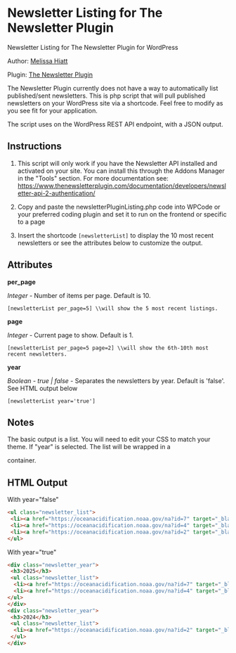 # Newsletter Listing for The Newsletter Plugin
Newsletter Listing for The Newsletter Plugin for WordPress

Author: [Melissa Hiatt](mailto:melissa.hiatt@noaa.gov)

Plugin: [The Newsletter Plugin](https://www.thenewsletterplugin.com/) 

The Newsletter Plugin currently does not have a way to automatically list published/sent newsletters. This is php script that will pull published newsletters on your WordPress site via a shortcode.
Feel free to modify as you see fit for your application.

The script uses on the WordPress REST API endpoint, with a JSON output.

Instructions
----------

1. This script will only work if you have the Newsletter API installed and activated on your site.
You can install this through the Addons Manager in the "Tools" section. For more documentation see:
https://www.thenewsletterplugin.com/documentation/developers/newsletter-api-2-authentication/

3. Copy and paste the newsletterPluginListing.php code into WPCode or your preferred coding plugin and set it to run on the frontend or specific to a page

4. Insert the shortcode `[newsletterList]` to display the 10 most recent newsletters or see the attributes below to customize the output.

Attributes
--------- 
 __per_page__
 
*Integer* - Number of items per page. Default is 10.

` [newsletterList per_page=5] \\will show the 5 most recent listings. `
 
 __page__
 
*Integer* - Current page to show.  Default is 1.

`[newsletterList per_page=5 page=2] \\will show the 6th-10th most recent newsletters.`

__year__

*Boolean - true | false* - Separates the newsletters by year. Default is 'false'. See HTML output below

`[newsletterList year='true']` 


Notes
--------
The basic output is a list. You will need to edit your CSS to match your theme.
If "year" is selected. The list will be wrapped in a <div> container.


HTML Output
--------

With year="false"

```html
<ul class="newsletter_list">
 <li><a href="https://oceanacidification.noaa.gov/na?id=7" target="_blank">OAP Ocean Outlook - Summer 2025 Newsletter</a></li>
 <li><a href="https://oceanacidification.noaa.gov/na?id=4" target="_blank">OAP Ocean Outlook - Spring 2025 Newsletter</a></li>
 <li><a href="https://oceanacidification.noaa.gov/na?id=2" target="_blank">OAP Ocean Outlook - Fall 2024 Newsletter</a></li>
</ul>
```

With year="true"

```html
<div class="newsletter_year">
 <h3>2025</h3>
 <ul class="newsletter_list">
  <li><a href="https://oceanacidification.noaa.gov/na?id=7" target="_blank">OAP Ocean Outlook - Summer 2025 Newsletter</a></li>
  <li><a href="https://oceanacidification.noaa.gov/na?id=4" target="_blank">OAP Ocean Outlook - Spring 2025 Newsletter</a></li>
</ul>
</div>
<div class="newsletter_year">
 <h3>2024</h3>
 <ul class="newsletter_list">
  <li><a href="https://oceanacidification.noaa.gov/na?id=2" target="_blank">OAP Ocean Outlook - Fall 2024 Newsletter</a></li>
 </ul>
</div>
```



